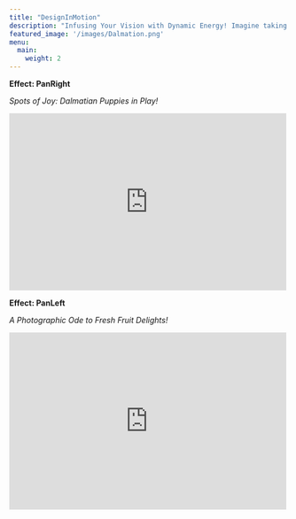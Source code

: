 ```yaml
---
title: "DesignInMotion"
description: "Infusing Your Vision with Dynamic Energy! Imagine taking your static image and setting it in motion. Hand it over, pick a direction, and watch as it gracefully slides left, right, top-left, or bottom-right. With four distinct direction controls, you're not just viewing an image; you're experiencing a journey. Bring your visuals to life with a hint of cinematic flair!"
featured_image: '/images/Dalmation.png'
menu:
  main:
    weight: 2
---
```

**Effect: PanRight**

_Spots of Joy: Dalmatian Puppies in Play!_

<iframe width="500" height="320" src="https://www.youtube.com/embed/6za91uKX0g8?version=3&loop=1&playlist=6za91uKX0g8" title="YouTube video player" 
frameborder="0" allow="accelerometer; autoplay; clipboard-write; encrypted-media; gyroscope; picture-in-picture; web-share" allowfullscreen></iframe>

**Effect: PanLeft**

_A Photographic Ode to Fresh Fruit Delights!_

<iframe width="500" height="320" src="https://www.youtube.com/embed/b1XIUC8V1Dk?version=3&loop=1&playlist=b1XIUC8V1Dk" title="YouTube video player" 
frameborder="0" allow="accelerometer; autoplay; clipboard-write; encrypted-media; gyroscope; picture-in-picture; web-share" allowfullscreen></iframe>
